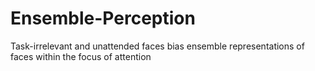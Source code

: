 # Ensemble-Perception
Task-irrelevant and unattended faces bias ensemble representations of faces  within the focus of attention
